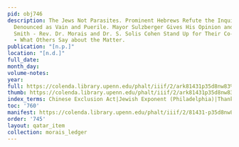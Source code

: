 ```yaml
---
pid: obj746
description: The Jews Not Parasites. Prominent Hebrews Refute the Inquirer?s Imputations.
  Denounced as Vain and Puerile. Mayor Sulzberger Gives His Opinion and Exposes Goldwin
  Smith - Rev. Dr. Morais and Dr. S. Solis Cohen Stand Up for Their Co-Religionists
  - What Others Say about the Matter.
publication: "[n.p.]"
location: "[n.d.]"
full_date:
month_day:
volume-notes:
year:
full: https://colenda.library.upenn.edu/phalt/iiif/2/ark81431p35d8nw83%2FSHA256E-s8809560--93ccf0b5b9d3cb035d2632ec919b926f56e59d556a69411b9c1f583c2c81a3ab.jpeg/full/3500,/0/default.jpg
thumb: https://colenda.library.upenn.edu/phalt/iiif/2/ark81431p35d8nw83%2FSHA256E-s8809560--93ccf0b5b9d3cb035d2632ec919b926f56e59d556a69411b9c1f583c2c81a3ab.jpeg/full/!200,200/0/default.jpg
index_terms: Chinese Exclusion Act|Jewish Exponent (Philadelphia)|Thanksgiving
toc: '760'
manifest: https://colenda.library.upenn.edu/phalt/iiif/2/81431-p35d8nw83/manifest
order: '745'
layout: qatar_item
collection: morais_ledger
---
```

